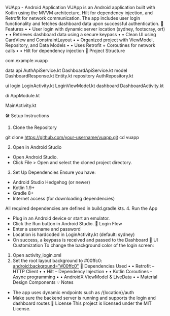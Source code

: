 VUApp - Android Application
VUApp is an Android application built with Kotlin using the MVVM architecture, Hilt for dependency injection, and Retrofit for network communication. The app includes user login functionality and fetches dashboard data upon successful authentication.
📱 Features
•	• User login with dynamic server location (sydney, footscray, ort)
•	• Retrieves dashboard data using a secure keypass
•	• Clean UI using CardView and ConstraintLayout
•	• Organized project with ViewModel, Repository, and Data Models
•	• Uses Retrofit + Coroutines for network calls
•	• Hilt for dependency injection
🧱 Project Structure

com.example.vuapp

data
api
AuthApiService.kt
DashboardApiService.kt
model
DashboardResponse.kt
Entity.kt
repository
AuthRepository.kt

ui
login
LoginActivity.kt
LoginViewModel.kt
dashboard
DashboardActivity.kt

di
AppModule.kt

MainActivity.kt

🛠️ Setup Instructions
1. Clone the Repository

git clone https://github.com/your-username/vuapp.git
cd vuapp

2. Open in Android Studio
- Open Android Studio.
- Click File > Open and select the cloned project directory.
3. Set Up Dependencies
Ensure you have:
- Android Studio Hedgehog (or newer)
- Kotlin 1.9+
- Gradle 8+
- Internet access (for downloading dependencies)

All required dependencies are defined in build.gradle.kts.
4. Run the App
- Plug in an Android device or start an emulator.
- Click the Run button in Android Studio.
🔐 Login Flow
- Enter a username and password
- Location is hardcoded in LoginActivity.kt (default: sydney)
- On success, a keypass is received and passed to the Dashboard
🎨 UI Customization
To change the background color of the login screen:
1. Open activity_login.xml
2. Set the root layout background to #00ffc0:
<android:background="#00ffc0">
🧪 Dependencies Used
•	• Retrofit – HTTP Client
•	• Hilt – Dependency Injection
•	• Kotlin Coroutines – Async programming
•	• AndroidX ViewModel & LiveData
•	• Material Design Components
💡 Notes
- The app uses dynamic endpoints such as /{location}/auth
- Make sure the backend server is running and supports the login and dashboard routes
📄 License
This project is licensed under the MIT License.
